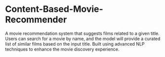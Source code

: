 # Content-Based-Movie-Recommender
A movie recommendation system that suggests films related to a given title. Users can search for a movie by name, and the model will provide a curated list of similar films based on the input title. Built using advanced NLP techniques to enhance the movie discovery experience.
